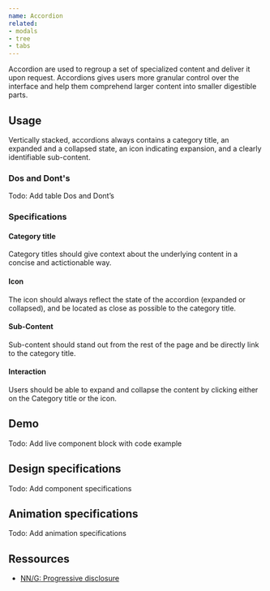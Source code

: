 ```yaml
---
name: Accordion
related:
- modals
- tree
- tabs
---
```


Accordion are used to regroup a set of specialized content and deliver it upon request. Accordions gives users more granular control over the interface and help them comprehend larger content into smaller digestible parts.

## Usage

Vertically stacked, accordions always contains a category title, an expanded and a collapsed state, an icon indicating expansion, and a clearly identifiable sub-content.

### Dos and Dont's

Todo: Add table Dos and Dont’s

### Specifications

#### Category title

Category titles should give context about the underlying content in a concise and actictionable way.

#### Icon

The icon should always reflect the state of the accordion (expanded or collapsed), and be located as close as possible to the category title.

#### Sub-Content

Sub-content should stand out from the rest of the page and be directly link to the category title.

#### Interaction

Users should be able to expand and collapse the content by clicking either on the Category title or the icon.

## Demo

Todo: Add live component block with code example

## Design specifications

Todo: Add component specifications

## Animation specifications

Todo: Add animation specifications

## Ressources

* [NN/G: Progressive disclosure](https://www.nngroup.com/articles/progressive-disclosure/)